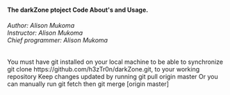 <h4>The darkZone ptoject Code About's and Usage.</h5>
<h6>
Author: Alison Mukoma<br />
Instructor: Alison Mukoma<br />
Chief programmer: Alison Mukoma<br />
</h6>
<p>
You must have git installed on your local machine to be able to synchronize 
git clone https://github.com/h3zTr0n/darkZone.git, to your working repository
Keep changes updated by running git pull origin master
Or you can manually run git fetch then git merge [origin master]
</p>
